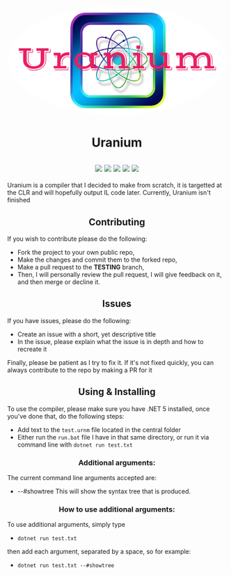 <h1 align="center" style="position: relative;">
<img width="500" style="border-radius: 50%;" src="UraniumLogo.png" alt="Uranium Logo" /></h1>
<h1 align="center"> Uranium </h1>
<h2 align="center"> <img src="https://img.shields.io/github/workflow/status/Juptian/Uranium/Windows?label=Windows%20Build&style=plastic"/> 
  <img src="https://img.shields.io/github/workflow/status/Juptian/Uranium/MacOS?label=MacOS%20Build&style=plastic"/>
  <img src="https://img.shields.io/github/workflow/status/Juptian/Uranium/Ubuntu?label=Ubuntu&style=plastic"/>
  <img src="https://img.shields.io/badge/Language-C%23-success?color=success&style=plastic"/> 
  <img src="https://img.shields.io/github/license/Juptian/Uranium?color=success&style=plastic"/>
</h2>
Uranium is a compiler that I decided to make from scratch, it is targetted at the CLR and will hopefully output IL code later. Currently, Uranium isn't finished

<h2 align="center"> Contributing </h2>

If you wish to contribute please do the following:
* Fork the project to your own public repo,
* Make the changes and commit them to the forked repo,
* Make a pull request to the **TESTING** branch,
* Then, I will personally review the pull request, I will give feedback on it, and then merge or decline it.

<h2 align="center"> Issues </h2>

If you have issues, please do the following:
* Create an issue with a short, yet descriptive title
* In the issue, please explain what the issue is in depth and how to recreate it

Finally, please be patient as I try to fix it. If it's not fixed quickly, you can always contribute to the repo by making a PR for it

<h2 align="center"> Using & Installing </h2>

To use the compiler, please make sure you have .NET 5 installed, once you've done that, do the following steps:
* Add text to the ` test.urnm ` file located in the central folder
* Either run the ` run.bat ` file I have in that same directory, or run it via command line with ` dotnet run test.txt `

<h3 align="center"> Additional arguments: </h3>
The current command line arguments accepted are:

* --#showtree
This will show the syntax tree that is produced.

<h3 align="center"> How to use additional arguments: </h3>
To use additional arguments, simply type 

* `dotnet run test.txt` 
 
then add each argument, separated by a space, so for example:

* ` dotnet run test.txt --#showtree `
